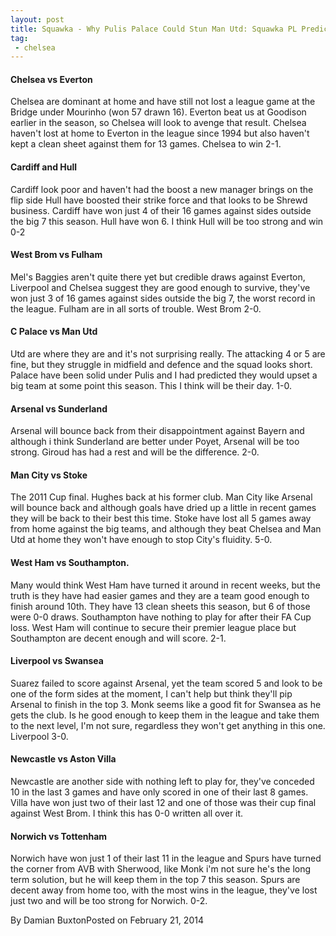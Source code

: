 ```yaml
---
layout: post
title: Squawka - Why Pulis Palace Could Stun Man Utd: Squawka PL Predictions
tag: 
 - chelsea
---
```


#### Chelsea vs Everton

Chelsea are dominant at home and have still not lost a league game at the Bridge under Mourinho (won 57 drawn 16). Everton beat us at Goodison earlier in the season, so Chelsea will look to avenge that result. Chelsea haven't lost at home to Everton in the league since 1994 but also haven't kept a clean sheet against them for 13 games. Chelsea to win 2-1.

#### Cardiff and Hull 

Cardiff look poor and haven't had the boost a new manager brings on the flip side Hull have boosted their strike force and that looks to be Shrewd business. Cardiff have won just 4 of their 16 games against sides outside the big 7 this season. Hull have won 6. I think Hull will be too strong and win 0-2

#### West Brom vs Fulham

Mel's Baggies aren't quite there yet but credible draws against Everton, Liverpool and Chelsea suggest they are good enough to survive, they've won just 3 of 16 games against sides outside the big 7, the worst record in the league. Fulham are in all sorts of trouble. West Brom 2-0.

#### C Palace vs Man Utd

Utd are where they are and it's not surprising really. The attacking 4 or 5 are fine, but they struggle in midfield and defence and the squad looks short. Palace have been solid under Pulis and I had predicted they would upset a big team at some point this season. This I think will be their day. 1-0.

#### Arsenal vs Sunderland

Arsenal will bounce back from their disappointment against Bayern and although i think Sunderland are better under Poyet, Arsenal will be too strong. Giroud has had a rest and will be the difference. 2-0.

#### Man City vs Stoke

The 2011 Cup final. Hughes back at his former club. Man City like Arsenal will bounce back and although goals have dried up  a little in recent games they will be back to their best this time. Stoke have lost all 5 games away from home against the big teams, and although they beat Chelsea and Man Utd at home they won't have enough to stop City's fluidity. 5-0.

#### West Ham vs Southampton.

Many would think West Ham have turned it around in recent weeks, but the truth is they have had easier games and they are a team good enough to finish around 10th. They have 13 clean sheets this season, but 6 of those were 0-0 draws. Southampton have nothing to play for after their FA Cup loss. West Ham will continue to secure their premier league place but Southampton are decent enough and will score. 2-1.

#### Liverpool vs Swansea

Suarez failed to score against Arsenal, yet the team scored 5 and look to be one of the form sides at the moment, I can't help but think they'll pip Arsenal to finish in the top 3. Monk seems like a good fit for Swansea as he gets the club. Is he good enough to keep them in the league and take them to the next level, I'm not sure, regardless they won't get anything in this one. Liverpool 3-0.

#### Newcastle vs Aston Villa

Newcastle are another side with nothing left to play for, they've conceded 10 in the last 3 games and have only scored in one of their last 8 games. Villa have won just two of their last 12 and one of those was their cup final against West Brom. I think this has 0-0 written all over it.

#### Norwich vs Tottenham

Norwich have won just 1 of their last 11 in the league and Spurs have turned the corner from AVB with Sherwood, like Monk i'm not sure he's the long term solution, but he will keep them in the top 7 this season. Spurs are decent away from home too, with the most wins in the league, they've lost just two and will be too strong for Norwich. 0-2.

By Damian BuxtonPosted on February 21, 2014
